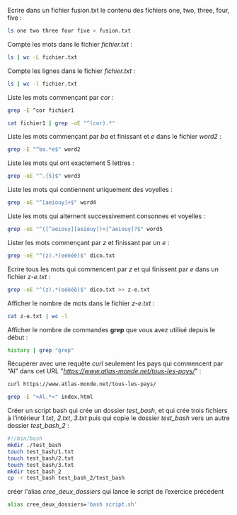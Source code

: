 Ecrire dans un fichier fusion.txt le contenu des fichiers one, two, three, four, five :
```sh
ls one two three four five > fusion.txt
```

Compte les mots dans le fichier *fichier.txt* :
```sh
ls | wc -L fichier.txt
```
Compte les lignes dans le fichier *fichier.txt* :
```sh
ls | wc -l fichier.txt
```

Liste les mots commençant par *cor* :
```sh
grep -E ^cor fichier1
```
```sh
cat fichier1 | grep -oE "^(cor).*"
```

Liste les mots commençant par *ba* et finissant et *e* dans le fichier *word2* :
```sh
grep -E "^ba.*e$" word2
```

Liste les mots qui ont exactement 5 lettres :
```sh
grep -oE "^.{5}$" word3
```

Liste les mots qui contiennent uniquement des voyelles :
```sh
grep -oE "^[aeiouy]+$" word4
```

Liste les mots qui alternent successivement consonnes et voyelles :
```sh
grep -oE "^([^aeiouy][aeiouy])+[^aeiouy]?$" word5
```

Lister les mots commençant par *z* et finissant par un *e* :
```sh
grep -oE "^(z).*(eéèêë)$" dico.txt
```

Ecrire tous les mots qui commencent par *z* et qui finissent par *e* dans un fichier *z-e.txt* :
```sh
grep -oE "^(z).*(eéèêë)$" dico.txt >> z-e.txt
```

Afficher le nombre de mots dans le fichier *z-e.txt* :
```sh
cat z-e.txt | wc -l
```

Afficher le nombre de commandes **grep** que vous avez utilisé depuis le début :
```sh
history | grep "grep"
```

Récupérer avec une requête *curl* seulement les pays qui commencent par “Al” dans cet URL "*https://www.atlas-monde.net/tous-les-pays/*" :

```sh
curl https://www.atlas-monde.net/tous-les-pays/
```

```sh
grep -E ">Al.*<" index.html
```

Créer un script bash qui crée un dossier *test_bash*, et qui crée trois fichiers à l’intérieur *1.txt*, *2.txt*, *3.txt* puis qui copie le dossier *test_bash* vers un autre dossier *test_bash_2* :

```sh
#!/bin/bash
mkdir ./test_bash
touch test_bash/1.txt
touch test_bash/2.txt
touch test_bash/3.txt
mkdir test_bash_2
cp -r test_bash test_bash_2/test_bash
```

créer l'alias *cree_deux_dossiers* qui lance le script de l’exercice précédent

```sh
alias cree_deux_dossiers='bash script.sh'
```





